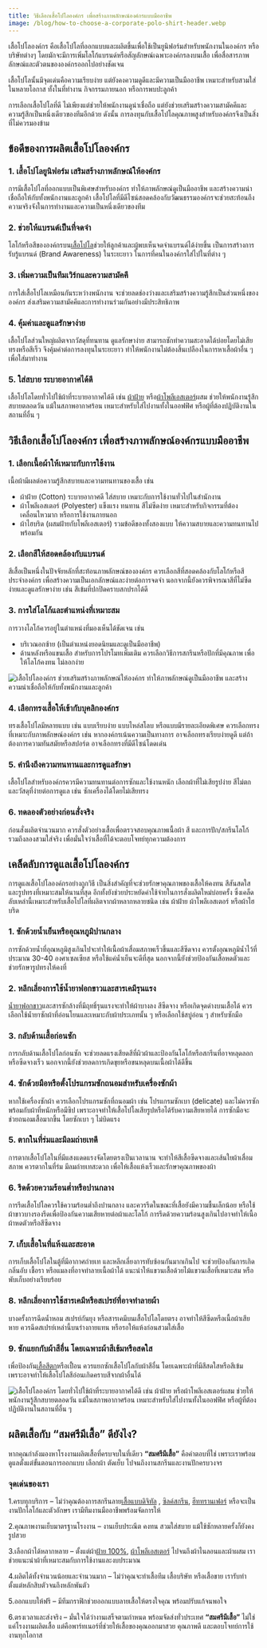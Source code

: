```yaml
---
title: วิธีเลือกเสื้อโปโลองค์กร เพื่อสร้างภาพลักษณ์องค์กรแบบมืออาชีพ
image: /blog/how-to-choose-a-corporate-polo-shirt-header.webp
---
```


เสื้อโปโลองค์กร คือเสื้อโปโลที่ออกแบบและผลิตขึ้นเพื่อใช้เป็นยูนิฟอร์มสำหรับพนักงานในองค์กร หรือบริษัทต่างๆ โดยมักจะมีการเพิ่มโลโก้แบรนด์หรือสัญลักษณ์เฉพาะองค์กรลงบนเสื้อ เพื่อสื่อสารภาพลักษณ์และตัวตนขององค์กรออกไปอย่างชัดเจน 

เสื้อโปโลนั้นมีจุดเด่นคือความเรียบง่าย แต่ยังคงความดูดีและมีความเป็นมืออาชีพ เหมาะสำหรับสวมใส่ในหลายโอกาส ทั้งในที่ทำงาน กิจกรรมภายนอก หรือการพบปะลูกค้า

การเลือกเสื้อโปโลที่ดี ไม่เพียงแต่ช่วยให้พนักงานดูน่าเชื่อถือ แต่ยังช่วยเสริมสร้างความสามัคคีและความรู้สึกเป็นหนึ่งเดียวของทีมอีกด้วย ดังนั้น การลงทุนกับเสื้อโปโลคุณภาพสูงสำหรับองค์กรจึงเป็นสิ่งที่ไม่ควรมองข้าม

## ข้อดีของการผลิตเสื้อโปโลองค์กร

### 1. เสื้อโปโลยูนิฟอร์ม เสริมสร้างภาพลักษณ์ให้องค์กร

การมีเสื้อโปโลที่ออกแบบเป็นพิเศษสำหรับองค์กร ทำให้ภาพลักษณ์ดูเป็นมืออาชีพ และสร้างความน่าเชื่อถือให้กับทั้งพนักงานและลูกค้า เสื้อโปโลที่มีดีไซน์สอดคล้องกับวัฒนธรรมองค์กรจะช่วยสะท้อนถึงความจริงจังในการทำงานและความเป็นหนึ่งเดียวของทีม

### 2. ช่วยให้แบรนด์เป็นที่จดจำ

โลโก้หรือสีขององค์กรบน[เสื้อโปโล](what-is-a-polo-shirt)ช่วยให้ลูกค้าและผู้พบเห็นจดจำแบรนด์ได้ง่ายขึ้น เป็นการสร้างการรับรู้แบรนด์ (Brand Awareness) ในระยะยาว ในการที่คนในองค์กรใส่ไปในที่ต่าง ๆ 

### 3. เพิ่มความเป็นทีมเวิร์กและความสามัคคี

การใส่เสื้อโปโลเหมือนกันระหว่างพนักงาน จะช่วยลดช่องว่างและเสริมสร้างความรู้สึกเป็นส่วนหนึ่งขององค์กร ส่งเสริมความสามัคคีและการทำงานร่วมกันอย่างมีประสิทธิภาพ

### 4. คุ้มค่าและดูแลรักษาง่าย

เสื้อโปโลส่วนใหญ่ผลิตจากวัสดุที่ทนทาน ดูแลรักษาง่าย สามารถซักทำความสะอาดได้บ่อยโดยไม่เสียทรงหรือสีเร็ว จึงคุ้มค่าต่อการลงทุนในระยะยาว ทำให้พนักงานไม่ต้องสิ้นเปลืองในการหาเสื้อผ้าอื่น ๆ เพื่อใส่มาทำงาน

### 5. ใส่สบาย ระบายอากาศได้ดี

เสื้อโปโลโดยทั่วไปใช้ผ้าที่ระบายอากาศได้ดี เช่น [ผ้าฝ้าย](what-is-cotton-and-why-should-you-choose-it) หรือ[ผ้าโพลีเอสเตอร์](what-is-polyester-fabric-used-for)ผสม ช่วยให้พนักงานรู้สึกสบายตลอดวัน แม้ในสภาพอากาศร้อน เหมาะสำหรับใส่ไปงานทั้งในออฟฟิศ หรือผู้ที่ต้องปฏิบัติงานในสถานที่อื่น ๆ 

## วิธีเลือกเสื้อโปโลองค์กร เพื่อสร้างภาพลักษณ์องค์กรแบบมืออาชีพ

### 1. เลือกเนื้อผ้าให้เหมาะกับการใช้งาน

เนื้อผ้ามีผลต่อความรู้สึกสบายและความทนทานของเสื้อ เช่น

- ผ้าฝ้าย (Cotton) ระบายอากาศดี ใส่สบาย เหมาะกับการใช้งานทั่วไปในสำนักงาน
- ผ้าโพลีเอสเตอร์ (Polyester) แข็งแรง ทนทาน สีไม่ซีดง่าย เหมาะสำหรับกิจกรรมที่ต้องเคลื่อนไหวมาก หรือการใช้งานภายนอก
- ผ้าไฮบริด (ผสมฝ้ายกับโพลีเอสเตอร์) รวมข้อดีของทั้งสองแบบ ให้ความสบายและความทนทานไปพร้อมกัน

### 2. เลือกสีให้สอดคล้องกับแบรนด์

สีเสื้อเป็นหนึ่งในปัจจัยหลักที่สะท้อนภาพลักษณ์ขององค์กร ควรเลือกสีที่สอดคล้องกับโลโก้หรือสีประจำองค์กร เพื่อสร้างความเป็นเอกลักษณ์และง่ายต่อการจดจำ นอกจากนี้ยังควรพิจารณาสีที่ไม่ซีดง่ายและดูแลรักษาง่าย เช่น สีเข้มที่ปกปิดคราบสกปรกได้ดี

### 3. การใส่โลโก้และตำแหน่งที่เหมาะสม

การวางโลโก้ควรอยู่ในตำแหน่งที่มองเห็นได้ชัดเจน เช่น

- บริเวณอกซ้าย (เป็นตำแหน่งยอดนิยมและดูเป็นมืออาชีพ)
- ด้านหลังหรือแขนเสื้อ สำหรับการโปรโมทเพิ่มเติม
ควรเลือกวิธีการสกรีนหรือปักที่มีคุณภาพ เพื่อให้โลโก้คงทน ไม่ลอกง่าย

![ เสื้อโปโลองค์กร ช่วยเสริมสร้างภาพลักษณ์ให้องค์กร ทำให้ภาพลักษณ์ดูเป็นมืออาชีพ และสร้างความน่าเชื่อถือให้กับทั้งพนักงานและลูกค้า
](/blog/how-to-choose-a-corporate-polo-shirt-1.webp)

### 4. เลือกทรงเสื้อให้เข้ากับบุคลิกองค์กร

ทรงเสื้อโปโลมีหลายแบบ เช่น แบบเรียบง่าย แบบไหล่สโลบ หรือแบบมีรายละเอียดพิเศษ ควรเลือกทรงที่เหมาะกับภาพลักษณ์องค์กร เช่น หากองค์กรเน้นความเป็นทางการ อาจเลือกทรงเรียบง่ายดูดี แต่ถ้าต้องการความทันสมัยหรือสปอร์ต อาจเลือกทรงที่มีดีไซน์โดดเด่น

### 5. คำนึงถึงความทนทานและการดูแลรักษา

เสื้อโปโลสำหรับองค์กรควรมีความทนทานต่อการซักและใช้งานหนัก เลือกผ้าที่ไม่เสียรูปง่าย สีไม่ตก และวัสดุที่ง่ายต่อการดูแล เช่น ซักเครื่องได้โดยไม่เสียทรง

### 6. ทดลองตัวอย่างก่อนสั่งจริง

ก่อนสั่งผลิตจำนวนมาก ควรสั่งตัวอย่างเสื้อเพื่อตรวจสอบคุณภาพเนื้อผ้า สี และการปัก/สกรีนโลโก้ รวมถึงลองสวมใส่จริง เพื่อมั่นใจว่าเสื้อที่ได้จะตอบโจทย์ทุกความต้องการ

## เคล็ดลับการดูแลเสื้อโปโลองค์กร

การดูแลเสื้อโปโลองค์กรอย่างถูกวิธี เป็นสิ่งสำคัญที่จะช่วยรักษาคุณภาพของเสื้อให้คงทน สีสันสดใส และรูปทรงที่เหมาะสมให้นานที่สุด อีกทั้งยังช่วยประหยัดค่าใช้จ่ายในการสั่งผลิตใหม่บ่อยครั้ง ซึ่งเคล็ดลับเหล่านี้เหมาะสำหรับเสื้อโปโลที่ผลิตจากผ้าหลากหลายชนิด เช่น ผ้าฝ้าย ผ้าโพลีเอสเตอร์ หรือผ้าไฮบริด

### 1. ซักด้วยน้ำเย็นหรืออุณหภูมิปานกลาง

การซักด้วยน้ำที่อุณหภูมิสูงเกินไปจะทำให้เนื้อผ้าเสื่อมสภาพเร็วขึ้นและสีซีดจาง ควรตั้งอุณหภูมิน้ำไว้ที่ประมาณ 30-40 องศาเซลเซียส หรือใช้แค่น้ำเย็นจะดีที่สุด นอกจากนี้ยังช่วยป้องกันเสื้อหดตัวและช่วยรักษารูปทรงให้คงที่

### 2.  หลีกเลี่ยงการใช้น้ำยาฟอกขาวและสารเคมีรุนแรง

[น้ำยาฟอกขาว](https://marumothai.com/article/ทำความรู้จัก-ผงฝอกขาว-ตั/)และสารซักล้างที่มีฤทธิ์รุนแรงจะทำให้ผ้าบางลง สีซีดจาง หรือเกิดจุดด่างบนเสื้อได้ ควรเลือกใช้น้ำยาซักผ้าที่อ่อนโยนและเหมาะกับผ้าประเภทนั้น ๆ หรือเลือกใช้สบู่อ่อน ๆ สำหรับซักมือ

### 3. กลับด้านเสื้อก่อนซัก 

การกลับด้านเสื้อโปโลก่อนซัก จะช่วยลดแรงเสียดสีที่ผิวผ้าและป้องกันโลโก้หรือสกรีนที่อาจหลุดลอก หรือซีดจางเร็ว นอกจากนี้ยังช่วยลดการเกิดขุยหรือขนหลุดบนเนื้อผ้าได้ดีขึ้น

### 4. ซักด้วยมือหรือตั้งโปรแกรมซักถนอมสำหรับเครื่องซักผ้า

หากใช้เครื่องซักผ้า ควรเลือกโปรแกรมซักที่ถนอมผ้า เช่น โปรแกรมซักเบา (delicate) และไม่ควรซักพร้อมกับผ้าที่หนักหรือมีซิป เพราะอาจทำให้เสื้อโปโลเสียรูปหรือได้รับความเสียหายได้ การซักมือจะช่วยถนอมเสื้อมากขึ้น โดยซักเบา ๆ ไม่บิดแรง

### 5. ตากในที่ร่มและมีลมถ่ายเทดี

การตากเสื้อโปโลในที่มีแสงแดดแรงจัดโดยตรงเป็นเวลานาน จะทำให้สีเสื้อซีดจางและเส้นใยผ้าเสื่อมสภาพ ควรตากในที่ร่ม มีลมถ่ายเทสะดวก เพื่อให้เสื้อแห้งเร็วและรักษาคุณภาพของผ้า

### 6. รีดด้วยความร้อนต่ำหรือปานกลาง

การรีดเสื้อโปโลควรใช้ความร้อนต่ำถึงปานกลาง และควรรีดในขณะที่เสื้อยังมีความชื้นเล็กน้อย หรือใช้ผ้าขาวบางรองรีดเพื่อป้องกันความเสียหายต่อผ้าและโลโก้ การรีดด้วยความร้อนสูงเกินไปอาจทำให้เนื้อผ้าหดตัวหรือสีซีดจาง

### 7. เก็บเสื้อในที่แห้งและสะอาด

การเก็บเสื้อโปโลในตู้ที่มีอากาศถ่ายเท และหลีกเลี่ยงการทับซ้อนกันมากเกินไป จะช่วยป้องกันการเกิดกลิ่นอับ เชื้อรา หรือแมลงที่อาจทำลายเนื้อผ้าได้ แนะนำให้แขวนเสื้อด้วยไม้แขวนเสื้อที่เหมาะสม หรือพับเก็บอย่างเรียบร้อย

### 8. หลีกเลี่ยงการใช้สารเคมีหรือสเปรย์ที่อาจทำลายผ้า

บางครั้งการฉีดน้ำหอม สเปรย์กันยุง หรือสารเคมีบนเสื้อโปโลโดยตรง อาจทำให้สีซีดหรือเนื้อผ้าเสียหาย ควรฉีดสเปรย์เหล่านี้บนร่างกายแทน หรือรอให้แห้งก่อนสวมใส่เสื้อ

### 9. ซักแยกกับผ้าสีอื่น โดยเฉพาะผ้าสีเข้มหรือสดใส

เพื่อป้องกัน[เสื้อสีตก](what-causes-color-fading-on-clothes)หรือเปื้อน ควรแยกซักเสื้อโปโลกับผ้าสีอื่น โดยเฉพาะผ้าที่มีสีสดใสหรือสีเข้ม เพราะอาจทำให้เสื้อโปโลสีอ่อนเกิดคราบสีจากผ้าอื่นได้

![เสื้อโปโลองค์กร โดยทั่วไปใช้ผ้าที่ระบายอากาศได้ดี เช่น ผ้าฝ้าย หรือผ้าโพลีเอสเตอร์ผสม ช่วยให้พนักงานรู้สึกสบายตลอดวัน แม้ในสภาพอากาศร้อน เหมาะสำหรับใส่ไปงานทั้งในออฟฟิศ หรือผู้ที่ต้องปฏิบัติงานในสถานที่อื่น ๆ ](/blog/how-to-choose-a-corporate-polo-shirt-2.webp)

## ผลิตเสื้อกับ “สมศรีมีเสื้อ” ดียังไง?

หากคุณกำลังมองหาโรงงานผลิตเสื้อที่ครบจบในที่เดียว **“สมศรีมีเสื้อ”** คือคำตอบที่ใช่ เพราะเราพร้อมดูแลตั้งแต่ขั้นตอนการออกแบบ เลือกผ้า ตัดเย็บ ไปจนถึงงานสกรีนและงานปักครบวงจร

### จุดเด่นของเรา

1.ครบทุกบริการ – ไม่ว่าคุณต้องการสกรีนลาย[เสื้อแบบดิจิทัล](what-is-dtg-screen) , [ซิลค์สกรีน](what-is-silks-creen), [ฮีททรานเฟอร์](what-is-transfer-printing) หรือจะเป็นงานปักโลโก้และตัวอักษร เรามีทีมงานมืออาชีพพร้อมจัดการให้

2.คุณภาพงานเย็บมาตรฐานโรงงาน – งานเย็บประณีต คงทน สวมใส่สบาย แม้ใช้ซักหลายครั้งก็ยังคงรูปสวย

3.เลือกผ้าได้หลากหลาย – ตั้งแต่ผ้า[ฝ้าย 100%](what-is-cotton-and-why-should-you-choose-it), [ผ้าโพลีเอสเตอร์](what-is-polyester-fabric-used-for) ไปจนถึงผ้าไนลอนและผ้าผสม เราช่วยแนะนำผ้าที่เหมาะสมกับการใช้งานและงบประมาณ

4.ผลิตได้ทั้งจำนวนน้อยและจำนวนมาก – ไม่ว่าคุณจะทำเสื้อทีม เสื้อบริษัท หรือเสื้อขาย เรารับทำตั้งแต่หลักสิบตัวจนถึงหลักพันตัว

5.ออกแบบให้ฟรี – มีทีมกราฟิกช่วยออกแบบลายเสื้อให้ตรงใจคุณ พร้อมปรับแก้จนพอใจ

6.ตรงเวลาและส่งจริง – มั่นใจได้ว่างานเสร็จตามกำหนด พร้อมจัดส่งทั่วประเทศ
**“สมศรีมีเสื้อ”** ไม่ใช่แค่โรงงานผลิตเสื้อ แต่คือพาร์ทเนอร์ที่ช่วยให้เสื้อของคุณออกมาสวย คุณภาพดี และตอบโจทย์การใช้งานทุกโอกาส



